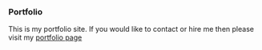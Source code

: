### Portfolio

This is my portfolio site. If you would like to contact or hire me then please visit my [portfolio page](https://zafar-saleem.github.io)
